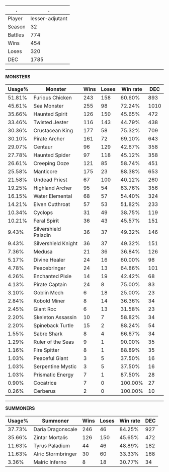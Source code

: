 .|.
|-|-
Player|lesser-adjutant
Season|32
Battles|774
Wins|454
Loses|320
DEC|1785

---
**MONSTERS**

Usage%|Monster|Wins|Loses|Win rate|DEC|
-|-|-|-|-|-|
51.81%|Furious Chicken|243|158|60.60%|893|
45.61%|Sea Monster|255|98|72.24%|1010|
35.66%|Haunted Spirit|126|150|45.65%|472|
33.46%|Twisted Jester|116|143|44.79%|438|
30.36%|Crustacean King|177|58|75.32%|709|
30.10%|Pirate Archer|161|72|69.10%|643|
29.07%|Centaur|96|129|42.67%|358|
27.78%|Haunted Spider|97|118|45.12%|358|
26.61%|Creeping Ooze|121|85|58.74%|451|
25.58%|Manticore|175|23|88.38%|653|
21.58%|Undead Priest|67|100|40.12%|260|
19.25%|Highland Archer|95|54|63.76%|356|
16.15%|Water Elemental|68|57|54.40%|324|
14.21%|Elven Cutthroat|57|53|51.82%|233|
10.34%|Cyclops|31|49|38.75%|119|
10.21%|Feral Spirit|36|43|45.57%|151|
9.43%|Silvershield Paladin|36|37|49.32%|146|
9.43%|Silvershield Knight|36|37|49.32%|151|
7.36%|Medusa|21|36|36.84%|126|
5.17%|Divine Healer|24|16|60.00%|98|
4.78%|Peacebringer|24|13|64.86%|101|
4.26%|Enchanted Pixie|14|19|42.42%|68|
4.13%|Pirate Captain|24|8|75.00%|83|
3.10%|Goblin Mech|6|18|25.00%|23|
2.84%|Kobold Miner|8|14|36.36%|34|
2.45%|Giant Roc|6|13|31.58%|23|
2.20%|Skeleton Assassin|10|7|58.82%|34|
2.20%|Spineback Turtle|15|2|88.24%|54|
1.55%|Sabre Shark|8|4|66.67%|34|
1.29%|Ruler of the Seas|9|1|90.00%|35|
1.16%|Fire Spitter|8|1|88.89%|35|
1.03%|Peaceful Giant|3|5|37.50%|16|
1.03%|Serpentine Mystic|3|5|37.50%|16|
1.03%|Prismatic Energy|7|1|87.50%|28|
0.90%|Cocatrice|7|0|100.00%|27|
0.26%|Cerberus|2|0|100.00%|10|

---
**SUMMONERS**

Usage%|Summoner|Wins|Loses|Win rate|DEC|
-|-|-|-|-|-|
37.73%|Daria Dragonscale|246|46|84.25%|927|
35.66%|Zintar Mortalis|126|150|45.65%|472|
11.63%|Tyrus Paladium|44|46|48.89%|182|
11.63%|Alric Stormbringer|30|60|33.33%|168|
3.36%|Malric Inferno|8|18|30.77%|34|

